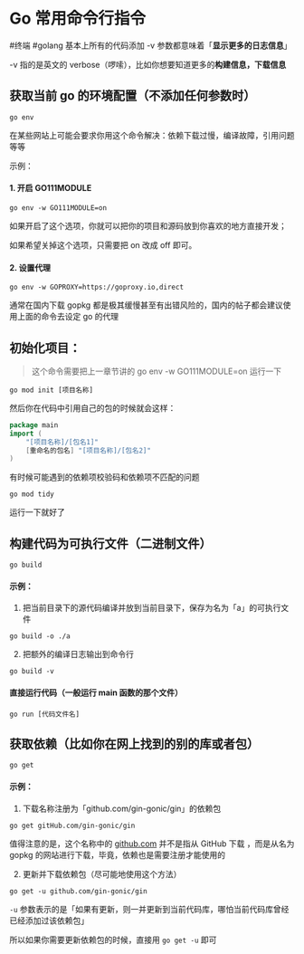 # Go 常用命令行指令
#终端 #golang 
基本上所有的代码添加 -v 参数都意味着「**显示更多的日志信息**」

-v 指的是英文的 verbose（啰嗦），比如你想要知道更多的**构建信息，下载信息**

 

## 获取当前 go 的环境配置（不添加任何参数时）

```shell
go env
```

在某些网站上可能会要求你用这个命令解决：依赖下载过慢，编译故障，引用问题等等

示例：

#### 1. 开启 GO111MODULE

```shell
go env -w GO111MODULE=on
```

如果开启了这个选项，你就可以把你的项目和源码放到你喜欢的地方直接开发；

如果希望关掉这个选项，只需要把 on 改成 off 即可。



#### 2. 设置代理

```shell
go env -w GOPROXY=https://goproxy.io,direct
```

通常在国内下载 gopkg 都是极其缓慢甚至有出错风险的，国内的帖子都会建议使用上面的命令去设定 go 的代理

  

## 初始化项目：

>  这个命令需要把上一章节讲的 go env -w GO111MODULE=on 运行一下

```shell
go mod init [项目名称]
```

然后你在代码中引用自己的包的时候就会这样：

```go
package main
import (
    "[项目名称]/[包名1]"
    [重命名的包名] "[项目名称]/[包名2]"
)  
```

有时候可能遇到的依赖项校验码和依赖项不匹配的问题

```shell
go mod tidy
```

运行一下就好了



## 构建代码为可执行文件（二进制文件）

```shell
go build
```

#### 示例：

1. 把当前目录下的源代码编译并放到当前目录下，保存为名为「a」的可执行文件

```shell
go build -o ./a
```

2. 把额外的编译日志输出到命令行

```shell
go build -v
```

#### 直接运行代码（一般运行 main 函数的那个文件）

```shell
go run [代码文件名]
```

 

## 获取依赖（比如你在网上找到的别的库或者包）

```shell
go get 
```

#### 示例：

1. 下载名称注册为「github.com/gin-gonic/gin」的依赖包

```shell
go get gitHub.com/gin-gonic/gin
```

值得注意的是，这个名称中的 [github.com](http://github.com/) 并不是指从 GitHub 下载 ，而是从名为 gopkg 的网站进行下载，毕竟，依赖也是需要注册才能使用的



2. 更新并下载依赖包（尽可能地使用这个方法）

```shell
go get -u github.com/gin-gonic/gin
```

`-u` 参数表示的是「如果有更新，则一并更新到当前代码库，哪怕当前代码库曾经已经添加过该依赖包」

所以如果你需要更新依赖包的时候，直接用 `go get -u` 即可

